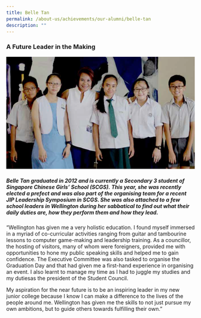 ```yaml
---
title: Belle Tan
permalink: /about-us/achievements/our-alumni/belle-tan
description: ""
---
```

### A Future Leader in the Making

![](/images/alumni08.png)

##### Belle Tan graduated in 2012 and is currently a Secondary 3 student of Singapore Chinese Girls’ School (SCGS). This year, she was recently elected a prefect and was also part of the organising team for a recent JIP Leadership Symposium in SCGS. She was also attached to a few school leaders in Wellington during her sabbatical to find out what their daily duties are, how they perform them and how they lead.

“Wellington has given me a very holistic education. I found myself immersed in a myriad of co-curricular activities ranging from guitar and tambourine lessons to computer game-making and leadership training. As a councillor, the hosting of visitors, many of whom were foreigners, provided me with opportunities to hone my public speaking skills and helped me to gain confidence. The Executive Committee was also tasked to organise the Graduation Day and that had given me a first-hand experience in organising an event. I also learnt to manage my time as I had to juggle my studies and my dutiesas the president of the Student Council.  

My aspiration for the near future is to be an inspiring leader in my new junior college because I know I can make a difference to the lives of the people around me. Wellington has given me the skills to not just pursue my own ambitions, but to guide others towards fulfilling their own.”